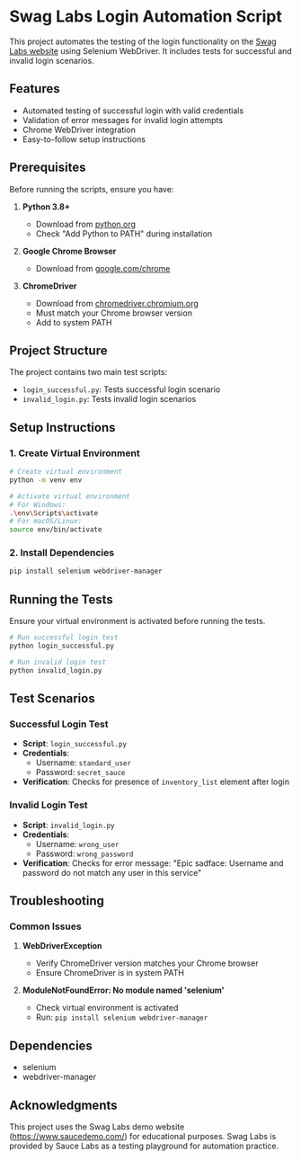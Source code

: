 # Swag Labs Login Automation Script

This project automates the testing of the login functionality on the [Swag Labs website](https://www.saucedemo.com/) using Selenium WebDriver. It includes tests for successful and invalid login scenarios.

## Features

- Automated testing of successful login with valid credentials
- Validation of error messages for invalid login attempts
- Chrome WebDriver integration
- Easy-to-follow setup instructions

## Prerequisites

Before running the scripts, ensure you have:

1. **Python 3.8+**
   - Download from [python.org](https://www.python.org/)
   - Check "Add Python to PATH" during installation

2. **Google Chrome Browser**
   - Download from [google.com/chrome](https://www.google.com/chrome/)

3. **ChromeDriver**
   - Download from [chromedriver.chromium.org](https://chromedriver.chromium.org/downloads)
   - Must match your Chrome browser version
   - Add to system PATH

## Project Structure

The project contains two main test scripts:

- `login_successful.py`: Tests successful login scenario
- `invalid_login.py`: Tests invalid login scenarios

## Setup Instructions

### 1. Create Virtual Environment

```bash
# Create virtual environment
python -m venv env

# Activate virtual environment
# For Windows:
.\env\Scripts\activate
# For macOS/Linux:
source env/bin/activate
```

### 2. Install Dependencies

```bash
pip install selenium webdriver-manager
```

## Running the Tests

Ensure your virtual environment is activated before running the tests.

```bash
# Run successful login test
python login_successful.py

# Run invalid login test
python invalid_login.py
```

## Test Scenarios

### Successful Login Test
- **Script**: `login_successful.py`
- **Credentials**:
  - Username: `standard_user`
  - Password: `secret_sauce`
- **Verification**: Checks for presence of `inventory_list` element after login

### Invalid Login Test
- **Script**: `invalid_login.py`
- **Credentials**:
  - Username: `wrong_user`
  - Password: `wrong_password`
- **Verification**: Checks for error message: "Epic sadface: Username and password do not match any user in this service"

## Troubleshooting

### Common Issues

1. **WebDriverException**
   - Verify ChromeDriver version matches your Chrome browser
   - Ensure ChromeDriver is in system PATH

2. **ModuleNotFoundError: No module named 'selenium'**
   - Check virtual environment is activated
   - Run: `pip install selenium webdriver-manager`

## Dependencies

- selenium
- webdriver-manager

## Acknowledgments

This project uses the Swag Labs demo website (https://www.saucedemo.com/) for educational purposes. Swag Labs is provided by Sauce Labs as a testing playground for automation practice.

